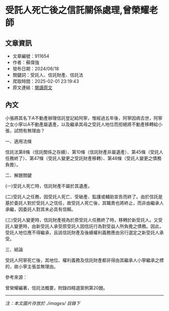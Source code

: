 # 受託人死亡後之信託關係處理,曾榮耀老師

## 文章資訊
- 文章編號：911654
- 作者：蘇偉強
- 發布日期：2024/06/18
- 關鍵詞：受託人、信託財產、信託法
- 爬取時間：2025-02-01 23:19:43
- 原文連結：[閱讀原文](https://real-estate.get.com.tw/Columns/detail.aspx?no=911654)

## 內文


小張將其名下A不動產辦理信託登記給阿寧，惟經過五年後，阿寧因病去世，阿寧之女小寧以A不動產屬遺產，以及繼承其母之受託人地位而拒絕將不動產移轉給小張，試問有無理由？


一、適用法條


信託法第8條（信託關係之存續）、第10條（信託財產非屬遺產）、第45條（受託人任務終了）、第47條（受託人變更之受託財產移轉）、第48條（受託人變更之債務負擔）。


二、解題關鍵


(一)受託人死亡時，信託財產不屬於其遺產。


(二)受託人之任務，因受託人死亡、受破產、監護或輔助宣告而終了。由於信託是基於委託人對於受託人之信任，故受託人死亡後，其職責也將終止，而非由繼承人承繼，因委託人對其未必具有信賴。


(三)受託人變更時，信託財產視為於原受託人任務終了時，移轉於新受託人。又受託人變更時，由新受託人承受原受託人因信託行為對受益人所負擔之債務。因此，受託人地位應不得繼承，且該信託財產及後續權利義務應由另行選定之新受託人承受。


三、結論


受託人阿寧死亡後，其地位、權利義務及信託財產都非得由其繼承人小寧繼承之標的，故小寧主張並無理由。


參考來源：


曾榮耀編著，信託法概要，附錄四精選案例第20題。

---
*注：本文圖片存放於 ./images/ 目錄下*

